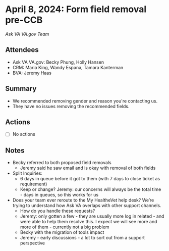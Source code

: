 # April 8, 2024: Form field removal pre-CCB
*Ask VA VA.gov Team*

## Attendees

- Ask VA VA.gov: Becky Phung, Holly Hansen
- CRM: Maria King, Wandy Espana, Tamara Kanterman
- BVA: Jeremy Haas

## Summary

- We recommended removing gender and reason you're contacting us.
- They have no issues removing the recommended fields.

## Actions

- [ ] No actions

## Notes

- Becky referred to both proposed field removals
  - Jeremy said he saw email and is okay with removal of both fields 
- Split Inquiries:
  - 6 days in queue before it got to them (with 7 days to close ticket as requirement)
  - Keep or change? Jeremy: our concerns will always be the total time - days in queues, so this works for us
- Does your team ever reroute to the My HealtheVet help desk? We’re trying to understand how Ask VA overlaps with other support channels.
  - How do you handle these requests?
  - Jeremy: only gotten a few - they are usually more log in related - and were able to help them resolve this. I expect we will see more and more of them - currently not a big problem
  - Becky with the migration of tools impact
  - Jeremy - early discussions - a lot to sort out from a support perspective
